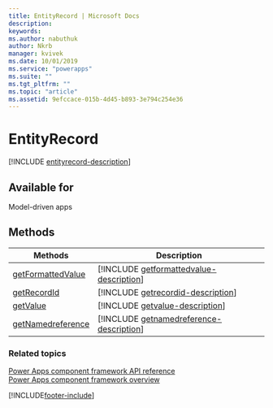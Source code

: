 ```yaml
---
title: EntityRecord | Microsoft Docs
description: 
keywords:
ms.author: nabuthuk
author: Nkrb
manager: kvivek
ms.date: 10/01/2019
ms.service: "powerapps"
ms.suite: ""
ms.tgt_pltfrm: ""
ms.topic: "article"
ms.assetid: 9efccace-015b-4d45-b893-3e794c254e36
---
```


# EntityRecord


[!INCLUDE [entityrecord-description](includes/entityrecord-description.md)]

## Available for 

Model-driven apps

## Methods

|Methods|Description|
|-----|-----|
|[getFormattedValue](entityrecord/getformattedvalue.md)|[!INCLUDE [getformattedvalue-description](entityrecord/includes/getformattedvalue-description.md)]|
|[getRecordId](entityrecord/getrecordid.md)|[!INCLUDE [getrecordid-description](entityrecord/includes/getrecordid-description.md)]|
|[getValue](entityrecord/getvalue.md)|[!INCLUDE [getvalue-description](entityrecord/includes/getvalue-description.md)]|
|[getNamedreference](entityrecord/getnamedreference.md)|[!INCLUDE [getnamedreference-description](entityrecord/includes/getnamedreference-description.md)]|


### Related topics

[Power Apps component framework API reference](../reference/index.md)<br/>
[Power Apps component framework overview](../overview.md)

[!INCLUDE[footer-include](../../../includes/footer-banner.md)]